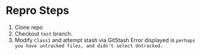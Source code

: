 # Repro Steps

1. Clone repo
2. Checkout `test` branch.
3. Modify `Class1` and attempt stash via GitStash
  Error displayed is `perhaps you have untracked files, and didn't select Untracked.`
